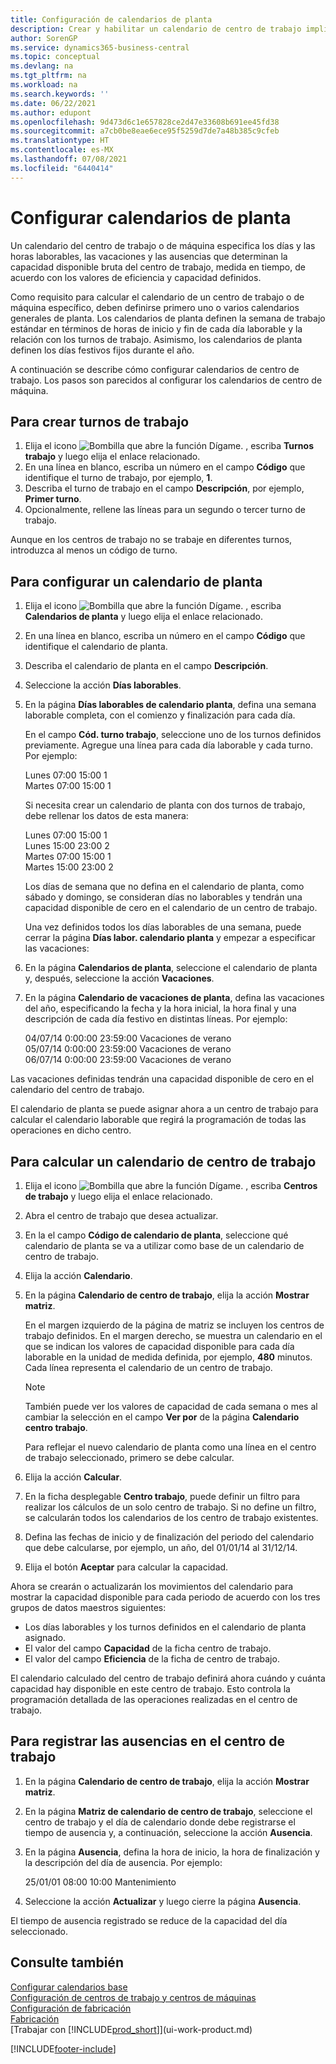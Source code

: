 ```yaml
---
title: Configuración de calendarios de planta
description: Crear y habilitar un calendario de centro de trabajo implica varias tareas, incluida la configuración de calendarios de planta y la creación de turnos de trabajo.
author: SorenGP
ms.service: dynamics365-business-central
ms.topic: conceptual
ms.devlang: na
ms.tgt_pltfrm: na
ms.workload: na
ms.search.keywords: ''
ms.date: 06/22/2021
ms.author: edupont
ms.openlocfilehash: 9d473d6c1e657828ce2d47e33608b691ee45fd38
ms.sourcegitcommit: a7cb0be8eae6ece95f5259d7de7a48b385c9cfeb
ms.translationtype: HT
ms.contentlocale: es-MX
ms.lasthandoff: 07/08/2021
ms.locfileid: "6440414"
---
```

# <a name="set-up-shop-calendars"></a>Configurar calendarios de planta
Un calendario del centro de trabajo o de máquina especifica los días y las horas laborables, las vacaciones y las ausencias que determinan la capacidad disponible bruta del centro de trabajo, medida en tiempo, de acuerdo con los valores de eficiencia y capacidad definidos.

Como requisito para calcular el calendario de un centro de trabajo o de máquina específico, deben definirse primero uno o varios calendarios generales de planta. Los calendarios de planta definen la semana de trabajo estándar en términos de horas de inicio y fin de cada día laborable y la relación con los turnos de trabajo. Asimismo, los calendarios de planta definen los días festivos fijos durante el año.  

A continuación se describe cómo configurar calendarios de centro de trabajo. Los pasos son parecidos al configurar los calendarios de centro de máquina.  

## <a name="to-create-work-shifts"></a>Para crear turnos de trabajo  
1.  Elija el icono ![Bombilla que abre la función Dígame.](media/ui-search/search_small.png "Dígame qué desea hacer") , escriba **Turnos trabajo** y luego elija el enlace relacionado.  
2.  En una línea en blanco, escriba un número en el campo **Código** que identifique el turno de trabajo, por ejemplo, **1**.  
3.  Describa el turno de trabajo en el campo **Descripción**, por ejemplo, **Primer turno**.  
4.  Opcionalmente, rellene las líneas para un segundo o tercer turno de trabajo.  

Aunque en los centros de trabajo no se trabaje en diferentes turnos, introduzca al menos un código de turno.  

## <a name="to-set-up-a-shop-calendar"></a>Para configurar un calendario de planta  
1.  Elija el icono ![Bombilla que abre la función Dígame.](media/ui-search/search_small.png "Dígame qué desea hacer") , escriba **Calendarios de planta** y luego elija el enlace relacionado.  
2.  En una línea en blanco, escriba un número en el campo **Código** que identifique el calendario de planta.  
3.  Describa el calendario de planta en el campo **Descripción**.  
4.  Seleccione la acción **Días laborables**.
5.  En la página **Días laborables de calendario planta**, defina una semana laborable completa, con el comienzo y finalización para cada día.  

    En el campo **Cód. turno trabajo**, seleccione uno de los turnos definidos previamente. Agregue una línea para cada día laborable y cada turno. Por ejemplo:  

    Lunes 07:00 15:00 1   
    Martes 07:00 15:00 1  

    Si necesita crear un calendario de planta con dos turnos de trabajo, debe rellenar los datos de esta manera:  

    Lunes 07:00 15:00 1   
    Lunes 15:00 23:00 2  
    Martes 07:00 15:00 1  
    Martes 15:00 23:00 2  

    Los días de semana que no defina en el calendario de planta, como sábado y domingo, se consideran días no laborables y tendrán una capacidad disponible de cero en el calendario de un centro de trabajo.  

    Una vez definidos todos los días laborables de una semana, puede cerrar la página **Días labor. calendario planta** y empezar a especificar las vacaciones:  

6.  En la página **Calendarios de planta**, seleccione el calendario de planta y, después, seleccione la acción **Vacaciones**.
7. En la página **Calendario de vacaciones de planta**, defina las vacaciones del año, especificando la fecha y la hora inicial, la hora final y una descripción de cada día festivo en distintas líneas. Por ejemplo:  

    04/07/14 0:00:00 23:59:00 Vacaciones de verano  
    05/07/14 0:00:00 23:59:00 Vacaciones de verano  
    06/07/14 0:00:00 23:59:00 Vacaciones de verano  

Las vacaciones definidas tendrán una capacidad disponible de cero en el calendario del centro de trabajo.  

El calendario de planta se puede asignar ahora a un centro de trabajo para calcular el calendario laborable que regirá la programación de todas las operaciones en dicho centro.  

## <a name="to-calculate-a-work-center-calendar"></a>Para calcular un calendario de centro de trabajo  

1.  Elija el icono ![Bombilla que abre la función Dígame.](media/ui-search/search_small.png "Dígame qué desea hacer") , escriba **Centros de trabajo** y luego elija el enlace relacionado.
2. Abra el centro de trabajo que desea actualizar.  
3. En la el campo **Código de calendario de planta**, seleccione qué calendario de planta se va a utilizar como base de un calendario de centro de trabajo.  
4. Elija la acción **Calendario**.  
5. En la página **Calendario de centro de trabajo**, elija la acción **Mostrar matriz**.  

    En el margen izquierdo de la página de matriz se incluyen los centros de trabajo definidos. En el margen derecho, se muestra un calendario en el que se indican los valores de capacidad disponible para cada día laborable en la unidad de medida definida, por ejemplo, **480** minutos. Cada línea representa el calendario de un centro de trabajo.  

    > [!NOTE]  
    >  También puede ver los valores de capacidad de cada semana o mes al cambiar la selección en el campo **Ver por** de la página **Calendario centro trabajo**.  

    Para reflejar el nuevo calendario de planta como una línea en el centro de trabajo seleccionado, primero se debe calcular.  

6.  Elija la acción **Calcular**.  
7.  En la ficha desplegable **Centro trabajo**, puede definir un filtro para realizar los cálculos de un solo centro de trabajo. Si no define un filtro, se calcularán todos los calendarios de los centro de trabajo existentes.  
8.  Defina las fechas de inicio y de finalización del periodo del calendario que debe calcularse, por ejemplo, un año, del 01/01/14 al 31/12/14.
9. Elija el botón **Aceptar** para calcular la capacidad.  

Ahora se crearán o actualizarán los movimientos del calendario para mostrar la capacidad disponible para cada periodo de acuerdo con los tres grupos de datos maestros siguientes:  

- Los días laborables y los turnos definidos en el calendario de planta asignado.  
- El valor del campo **Capacidad** de la ficha centro de trabajo.  
- El valor del campo **Eficiencia** de la ficha de centro de trabajo.  

El calendario calculado del centro de trabajo definirá ahora cuándo y cuánta capacidad hay disponible en este centro de trabajo. Esto controla la programación detallada de las operaciones realizadas en el centro de trabajo.  

## <a name="to-record-work-center-absence"></a>Para registrar las ausencias en el centro de trabajo  
1.  En la página **Calendario de centro de trabajo**, elija la acción **Mostrar matriz**.
2. En la página **Matriz de calendario de centro de trabajo**, seleccione el centro de trabajo y el día de calendario donde debe registrarse el tiempo de ausencia y, a continuación, seleccione la acción **Ausencia**.  
3.  En la página **Ausencia**, defina la hora de inicio, la hora de finalización y la descripción del día de ausencia. Por ejemplo:  

    25/01/01 08:00 10:00 Mantenimiento  

4.  Seleccione la acción **Actualizar** y luego cierre la página **Ausencia**.  

El tiempo de ausencia registrado se reduce de la capacidad del día seleccionado.  

## <a name="see-also"></a>Consulte también  
[Configurar calendarios base](across-how-to-assign-base-calendars.md)  
[Configuración de centros de trabajo y centros de máquinas](production-how-to-set-up-work-and-machine-centers.md)  
[Configuración de fabricación](production-configure-production-processes.md)  
[Fabricación](production-manage-manufacturing.md)  
[Trabajar con [!INCLUDE[prod_short](includes/prod_short.md)]](ui-work-product.md)  


[!INCLUDE[footer-include](includes/footer-banner.md)]